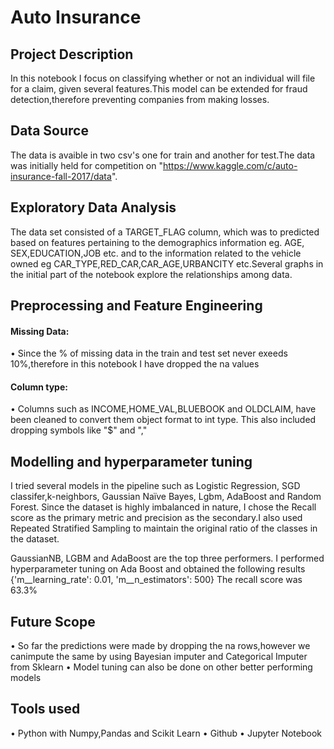 # Auto Insurance 

## Project Description

In this notebook I focus on classifying whether or not an individual will file for a claim, given several features.This model can be extended for fraud detection,therefore preventing companies from making losses.

## Data Source

The data is avaible in two csv's one for train and another for test.The data was initially held for competition on "https://www.kaggle.com/c/auto-insurance-fall-2017/data".


## Exploratory Data Analysis

The data set consisted of a TARGET_FLAG column, which was to predicted based on features pertaining to the demographics information eg. AGE, SEX,EDUCATION,JOB etc. and to the information related to the vehicle owned eg CAR_TYPE,RED_CAR,CAR_AGE,URBANCITY etc.Several graphs in the initial part of the notebook explore the relationships among data.

## Preprocessing and Feature Engineering

#### Missing Data:
•	Since the % of missing data in the train and test set never exeeds 10%,therefore in this notebook I have dropped the na values
#### Column type:
•	Columns such as INCOME,HOME_VAL,BLUEBOOK and OLDCLAIM, have been cleaned to convert them object format to int type. This also included dropping symbols like "$"  and ","

## Modelling and hyperparameter tuning
I tried several models in the pipeline such as Logistic Regression, SGD classifer,k-neighbors, Gaussian Naïve Bayes, Lgbm, AdaBoost and Random Forest. Since the dataset is highly imbalanced in nature, I chose the Recall score as the primary metric and precision as the secondary.I also used Repeated Stratified Sampling to maintain the original ratio of the classes in the dataset.

GaussianNB, LGBM and AdaBoost are the top three performers.
I performed hyperparameter tuning on Ada Boost and obtained the following results
{'m__learning_rate': 0.01, 'm__n_estimators': 500}
The recall score was 63.3%

## Future Scope
•	So far the predictions were made by dropping the na rows,however we canimpute the same by using Bayesian imputer and Categorical Imputer from Sklearn
•	Model tuning can also be done on other better performing models

## Tools used
•	Python with Numpy,Pandas and Scikit Learn
•	Github
•	Jupyter Notebook




